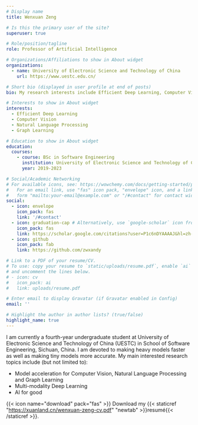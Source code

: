 ```yaml
---
# Display name
title: Wenxuan Zeng

# Is this the primary user of the site?
superuser: true

# Role/position/tagline
role: Professor of Artificial Intelligence

# Organizations/Affiliations to show in About widget
organizations:
  - name: University of Electronic Science and Technology of China
    url: https://www.uestc.edu.cn/

# Short bio (displayed in user profile at end of posts)
bio: My research interests include Efficient Deep Learning, Computer Vision, Natural Language Processing and Graph Learning.

# Interests to show in About widget
interests:
  - Efficient Deep Learning
  - Computer Vision
  - Natural Language Processing
  - Graph Learning

# Education to show in About widget
education:
  courses:
    - course: BSc in Software Engineering
      institution: University of Electronic Science and Technology of China
      year: 2019-2023

# Social/Academic Networking
# For available icons, see: https://wowchemy.com/docs/getting-started/page-builder/#icons
#   For an email link, use "fas" icon pack, "envelope" icon, and a link in the
#   form "mailto:your-email@example.com" or "/#contact" for contact widget.
social:
  - icon: envelope
    icon_pack: fas
    link: '/#contact'
  - icon: graduation-cap # Alternatively, use `google-scholar` icon from `ai` icon pack
    icon_pack: fas
    link: https://scholar.google.com/citations?user=P1c6nDYAAAAJ&hl=zh-CN
  - icon: github
    icon_pack: fab
    link: https://github.com/zwxandy

# Link to a PDF of your resume/CV.
# To use: copy your resume to `static/uploads/resume.pdf`, enable `ai` icons in `params.toml`,
# and uncomment the lines below.
# - icon: cv
#   icon_pack: ai
#   link: uploads/resume.pdf

# Enter email to display Gravatar (if Gravatar enabled in Config)
email: ''

# Highlight the author in author lists? (true/false)
highlight_name: true
---
```


I am currently a fourth-year undergraduate student at University of Electronic Science and Technology of China (UESTC) in School of Software Engineering, Sichuan, China.
I am devoted to making heavy models faster as well as making tiny models more accurate. My main interested research topics include (but not limited to):
  - Model acceleration for Computer Vision, Natural Language Processing and Graph Learning
  - Multi-modality Deep Learning
  - AI for good

{{< icon name="download" pack="fas" >}} Download my {{< staticref "https://xuanland.cn/wenxuan-zeng-cv.pdf" "newtab" >}}resumé{{< /staticref >}}.
